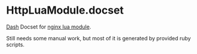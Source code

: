 HttpLuaModule.docset
====================

[Dash](http://kapeli.com/dash) Docset for [nginx lua module](http://wiki.nginx.org/HttpLuaModule).

Still needs some manual work, but most of it is generated by provided ruby scripts.
